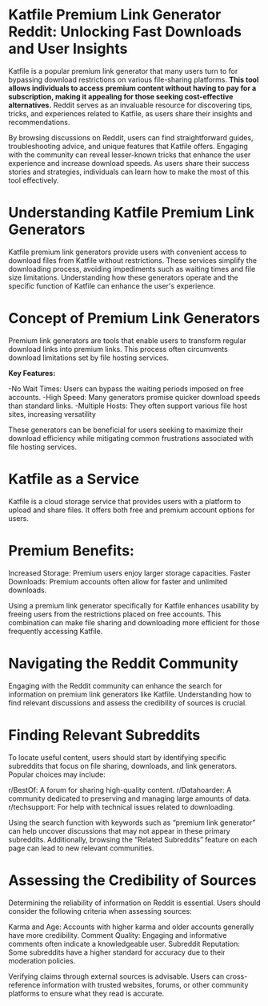 # Katfile Premium Link Generator Reddit: Unlocking Fast Downloads and User Insights

Katfile is a popular premium link generator that many users turn to for bypassing download restrictions on various file-sharing platforms. **This tool allows individuals to access premium content without having to pay for a subscription, making it appealing for those seeking cost-effective alternatives.** Reddit serves as an invaluable resource for discovering tips, tricks, and experiences related to Katfile, as users share their insights and recommendations.

By browsing discussions on Reddit, users can find straightforward guides, troubleshooting advice, and unique features that Katfile offers. Engaging with the community can reveal lesser-known tricks that enhance the user experience and increase download speeds. As users share their success stories and strategies, individuals can learn how to make the most of this tool effectively.

# Understanding Katfile Premium Link Generators

Katfile premium link generators provide users with convenient access to download files from Katfile without restrictions. These services simplify the downloading process, avoiding impediments such as waiting times and file size limitations. Understanding how these generators operate and the specific function of Katfile can enhance the user's experience.

# Concept of Premium Link Generators

Premium link generators are tools that enable users to transform regular download links into premium links. This process often circumvents download limitations set by file hosting services.

**Key Features:**

-No Wait Times: Users can bypass the waiting periods imposed on free accounts.
-High Speed: Many generators promise quicker download speeds than standard links.
-Multiple Hosts: They often support various file host sites, increasing versatility

These generators can be beneficial for users seeking to maximize their download efficiency while mitigating common frustrations associated with file hosting services.

# Katfile as a Service

Katfile is a cloud storage service that provides users with a platform to upload and share files. It offers both free and premium account options for users.

# Premium Benefits:

Increased Storage: Premium users enjoy larger storage capacities.
Faster Downloads: Premium accounts often allow for faster and unlimited downloads.

Using a premium link generator specifically for Katfile enhances usability by freeing users from the restrictions placed on free accounts. This combination can make file sharing and downloading more efficient for those frequently accessing Katfile.

# Navigating the Reddit Community

Engaging with the Reddit community can enhance the search for information on premium link generators like Katfile. Understanding how to find relevant discussions and assess the credibility of sources is crucial.

# Finding Relevant Subreddits

To locate useful content, users should start by identifying specific subreddits that focus on file sharing, downloads, and link generators. Popular choices may include:


r/BestOf: A forum for sharing high-quality content.
r/Datahoarder: A community dedicated to preserving and managing large amounts of data.
r/techsupport: For help with technical issues related to downloading.

Using the search function with keywords such as “premium link generator” can help uncover discussions that may not appear in these primary subreddits. Additionally, browsing the “Related Subreddits” feature on each page can lead to new relevant communities.

# Assessing the Credibility of Sources

Determining the reliability of information on Reddit is essential. Users should consider the following criteria when assessing sources:


Karma and Age: Accounts with higher karma and older accounts generally have more credibility.
Comment Quality: Engaging and informative comments often indicate a knowledgeable user.
Subreddit Reputation: Some subreddits have a higher standard for accuracy due to their moderation policies.

Verifying claims through external sources is advisable. Users can cross-reference information with trusted websites, forums, or other community platforms to ensure what they read is accurate.




